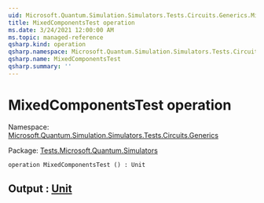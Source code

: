 ```yaml
---
uid: Microsoft.Quantum.Simulation.Simulators.Tests.Circuits.Generics.MixedComponentsTest
title: MixedComponentsTest operation
ms.date: 3/24/2021 12:00:00 AM
ms.topic: managed-reference
qsharp.kind: operation
qsharp.namespace: Microsoft.Quantum.Simulation.Simulators.Tests.Circuits.Generics
qsharp.name: MixedComponentsTest
qsharp.summary: ''
---
```


# MixedComponentsTest operation

Namespace: [Microsoft.Quantum.Simulation.Simulators.Tests.Circuits.Generics](xref:Microsoft.Quantum.Simulation.Simulators.Tests.Circuits.Generics)

Package: [Tests.Microsoft.Quantum.Simulators](https://nuget.org/packages/Tests.Microsoft.Quantum.Simulators)




```qsharp
operation MixedComponentsTest () : Unit
```


## Output : [Unit](xref:microsoft.quantum.lang-ref.unit)

